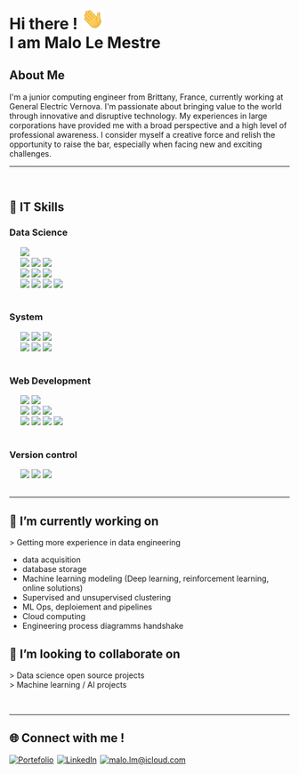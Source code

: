 <h1> Hi there ! <img src='./assets/hello.gif' width="40px"> <br> I am Malo Le Mestre  </h1>

## About Me
I'm a junior computing engineer from Brittany, France, currently working at General Electric Vernova. I'm passionate about bringing value to the world through innovative and disruptive technology. My experiences in large corporations have provided me with a broad perspective and a high level of professional awareness. I consider myself a creative force and relish the opportunity to raise the bar, especially when facing new and exciting challenges.


___
<br>
<h2> 🚀 IT Skills </h2>

<h3> Data Science </h3>
<div style="margin-top:7px">
    <div>
    &nbsp;&nbsp;&nbsp;&nbsp; 
      <img src="https://img.shields.io/badge/-Python wide skills-blue?logo=python&logoColor=yellow&style=flat-square">
    </div>
    <div>
      &nbsp;&nbsp;&nbsp;&nbsp;
      <img src="https://img.shields.io/badge/SQL-3C75B7?&style=flat-square">
      <img src="https://img.shields.io/badge/-MySQL-ded?logo=mysql&logoColor=blue&style=flat-square"> 
      <img src="https://img.shields.io/badge/PostgreSQL-375577?logo=postgresql&logoColor=white&style=flat-square"> 
   </div>
   <div>
      &nbsp;&nbsp;&nbsp;&nbsp;
      <img src="https://img.shields.io/badge/tensorflow-orange?logo=tensorflow&logoColor=white&style=flat-square"> 
      <img src="https://img.shields.io/badge/sklearn-blue?logo=scikitlearn&style=flat-square"> 
      <img src="https://img.shields.io/badge/pytorch (soon)-252527?logo=pytorch&style=flat-square"> 
   </div> 
   <div>
    &nbsp;&nbsp;&nbsp;&nbsp;
      <img src="https://img.shields.io/badge/Clustering-3C75B7?style=flat-square">
      <img src="https://img.shields.io/badge/DTW-grey?style=flat-square">
      <img src="https://img.shields.io/badge/DBSCAN-grey?style=flat-square">
      <img src="https://img.shields.io/badge/KMEANS-grey?style=flat-square"> 
   </div> <br/>
</div>

<h3> System </h3>

<div style="margin-top:7px">
   &nbsp;&nbsp;&nbsp;&nbsp;
   <img src="https://img.shields.io/badge/Docker-2E5A8D?logo=docker&logoColor=white&style=flat-square">
   <img src="https://img.shields.io/badge/VirtualBox-ded?logo=virtualbox&logoColor=blue&style=flat-square"> 
   <img src="https://img.shields.io/badge/Kubernetes (soon)-blue?logo=kubernetes&logoColor=white&style=flat-square">  
</div>
<div>
   &nbsp;&nbsp;&nbsp;&nbsp;
   <img src="https://img.shields.io/badge/Linux-black?logo=linux&logoColor=yellow&style=flat-square">
   <img src="https://img.shields.io/badge/MacOS-888888?logo=macos&logoColor=white&style=flat-square">
   <img src="https://img.shields.io/badge/GNU bash-333333?logo=gnubash&logoColor=00ff00&style=flat-square">   
</div> <br>

<h3> Web Development </h3>

<div style="margin-top:7px">
   &nbsp;&nbsp;&nbsp;&nbsp; 
   <img src="https://img.shields.io/badge/Vue.js-569D74?logo=vuedotjs&logoColor=white&style=flat-square">
   <img src="https://img.shields.io/badge/Node.js-86A94A?logo=nodedotjs&logoColor=white&style=flat-square"> <br>
</div>
<div>
   &nbsp;&nbsp;&nbsp;&nbsp;
   <img src="https://img.shields.io/badge/HTML-orange?logo=html5&logoColor=white&style=flat-square">
   <img src="https://img.shields.io/badge/CSS-ded?logo=css3&logoColor=blue&style=flat-square">
   <img src="https://img.shields.io/badge/JavaScript-D1A241?logo=javascript&logoColor=white&style=flat-square"> 
</div>

<div>
   &nbsp;&nbsp;&nbsp;&nbsp;
    <img src="https://img.shields.io/badge/Firebase-blue?logo=firebase&style=flat-square&logoColor='987E2B'"> 
   <img src="https://img.shields.io/badge/Hosting-grey?logo=firebase&logoColor='987E2B'"> 
   <img src="https://img.shields.io/badge/Authentication-grey?logo=firebase&logoColor='987E2B'">  
   <img src="https://img.shields.io/badge/RealtimeDB-grey?logo=firebase&logoColor='987E2B'">    
</div> <br>

<h3> Version control </h3>

<div style="margin-top:7px">
   &nbsp;&nbsp;&nbsp;&nbsp;
   <img src="https://img.shields.io/badge/Git-black?logo=git&style=flat-square">
   <img src="https://img.shields.io/badge/GitHub-181717?logo=github&style=flat-square">
   <img src="https://img.shields.io/badge/GitLab-ef9b24?logo=gitlab&logoColor=white&style=flat-square"> 
</div> <br>

___
<h2>🔭 I’m currently working on </h2>

\> Getting more experience in data engineering
   - data acquisition
   - database storage
   - Machine learning modeling (Deep learning, reinforcement learning, online solutions)
   - Supervised and unsupervised clustering
   - ML Ops, deploiement and pipelines
   - Cloud computing
   - Engineering process diagramms
handshake

## 🤝 I’m looking to collaborate on
\> Data science open source projects <br>
\> Machine learning / AI projects

<br>

___
<h2>🌐 Connect with me ! </h2>

<div style="margin-top:7px"> 
<!-- Let one empty line bellow, else it doesn't work -->

   <a style="padding-right:2px" href="https://malolm.com">![Portefolio](https://img.shields.io/badge/Portefolio-green?style=for-the-badge&logo=vuedotjs&logoColor=white)</a>
   <a style="padding-right:2px" href="https://www.linkedin.com/in/malo-le-mestre/">![LinkedIn](https://img.shields.io/badge/LinkedIn-0077B5?style=for-the-badge&logo=linkedin&logoColor=white)</a> 
   <a style="padding-right:2px" href="mailto:malo.lm@icloud.com">![malo.lm@icloud.com](https://img.shields.io/badge/Email-D14836?style=for-the-badge&logo=maildotru&logoColor=white)</a>

</div>


<!-- 
_This README is a work in progress. Stay tuned for more updates!_

icons: 
- https://simpleicons.org/?q=mail 
- https://shields.io
-->